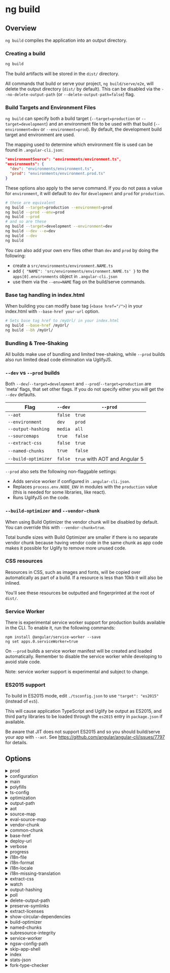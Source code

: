 <!-- Links in /docs/documentation should NOT have `.md` at the end, because they end up in our wiki at release. -->

# ng build

## Overview
`ng build` compiles the application into an output directory.

### Creating a build

```bash
ng build
```

The build artifacts will be stored in the `dist/` directory.

All commands that build or serve your project, `ng build/serve/e2e`, will delete the output
directory (`dist/` by default).
This can be disabled via the `--no-delete-output-path` (or `--delete-output-path=false`) flag.

### Build Targets and Environment Files

`ng build` can specify both a build target (`--target=production` or `--target=development`) and an
environment file to be used with that build (`--environment=dev` or `--environment=prod`).
By default, the development build target and environment are used.

The mapping used to determine which environment file is used can be found in `.angular-cli.json`:

```json
"environmentSource": "environments/environment.ts",
"environments": {
  "dev": "environments/environment.ts",
  "prod": "environments/environment.prod.ts"
}
```

These options also apply to the serve command. If you do not pass a value for `environment`,
it will default to `dev` for `development` and `prod` for `production`.

```bash
# these are equivalent
ng build --target=production --environment=prod
ng build --prod --env=prod
ng build --prod
# and so are these
ng build --target=development --environment=dev
ng build --dev --e=dev
ng build --dev
ng build
```

You can also add your own env files other than `dev` and `prod` by doing the following:
- create a `src/environments/environment.NAME.ts`
- add `{ "NAME": 'src/environments/environment.NAME.ts' }` to the `apps[0].environments` object in `.angular-cli.json`
- use them via the `--env=NAME` flag on the build/serve commands.

### Base tag handling in index.html

When building you can modify base tag (`<base href="/">`) in your index.html with `--base-href your-url` option.

```bash
# Sets base tag href to /myUrl/ in your index.html
ng build --base-href /myUrl/
ng build --bh /myUrl/
```

### Bundling & Tree-Shaking

All builds make use of bundling and limited tree-shaking, while `--prod` builds also run limited
dead code elimination via UglifyJS.

### `--dev` vs `--prod` builds

Both `--dev`/`--target=development` and `--prod`/`--target=production` are 'meta' flags, that set other flags.
If you do not specify either you will get the `--dev` defaults.

Flag                | `--dev` | `--prod`
---                 | ---     | ---
`--aot`             | `false` | `true`
`--environment`     | `dev`   | `prod`
`--output-hashing`  | `media` | `all`
`--sourcemaps`      | `true`  | `false`
`--extract-css`     | `false` | `true`
`--named-chunks`    | `true`  | `false`
`--build-optimizer` | `false` | `true` with AOT and Angular 5

`--prod` also sets the following non-flaggable settings:
- Adds service worker if configured in `.angular-cli.json`.
- Replaces `process.env.NODE_ENV` in modules with the `production` value (this is needed for some libraries, like react).
- Runs UglifyJS on the code.

### `--build-optimizer` and `--vendor-chunk`

When using Build Optimizer the vendor chunk will be disabled by default.
You can override this with `--vendor-chunk=true`.

Total bundle sizes with Build Optimizer are smaller if there is no separate vendor chunk because
having vendor code in the same chunk as app code makes it possible for Uglify to remove more unused
code.

### CSS resources

Resources in CSS, such as images and fonts, will be copied over automatically as part of a build.
If a resource is less than 10kb it will also be inlined.

You'll see these resources be outputted and fingerprinted at the root of `dist/`.

### Service Worker

There is experimental service worker support for production builds available in the CLI.
To enable it, run the following commands:
```
npm install @angular/service-worker --save
ng set apps.0.serviceWorker=true
```

On `--prod` builds a service worker manifest will be created and loaded automatically.
Remember to disable the service worker while developing to avoid stale code.

Note: service worker support is experimental and subject to change.

### ES2015 support

To build in ES2015 mode, edit `./tsconfig.json` to use `"target": "es2015"` (instead of `es5`).

This will cause application TypeScript and Uglify be output as ES2015, and third party libraries
to be loaded through the `es2015` entry in `package.json` if available.

Be aware that JIT does not support ES2015 and so you should build/serve your app with `--aot`.
See https://github.com/angular/angular-cli/issues/7797 for details.

## Options
<details>
  <summary>prod</summary>
  <p>
    <code>--prod</code>
  </p>
  <p>
    Flag to set configuration to "prod".
  </p>
</details>
<details>
  <summary>configuration</summary>
  <p>
    <code>--configuration</code> (alias: <code>-c</code>)
  </p>
  <p>
    Specify the configuration to use.
  </p>
</details>
<details>
  <summary>main</summary>
  <p>
    <code>--main</code>
  </p>
  <p>
    The name of the main entry-point file.
  </p>
</details>
<details>
  <summary>polyfills</summary>
  <p>
    <code>--polyfills</code>
  </p>
  <p>
    The name of the polyfills file.
  </p>
</details>
<details>
  <summary>ts-config</summary>
  <p>
    <code>--ts-config</code>
  </p>
  <p>
    The name of the TypeScript configuration file.
  </p>
</details>
<details>
  <summary>optimization</summary>
  <p>
    <code>--optimization</code>
  </p>
  <p>
    Defines the optimization level of the build.
  </p>
</details>
<details>
  <summary>output-path</summary>
  <p>
    <code>--output-path</code>
  </p>
  <p>
    Path where output will be placed.
  </p>
</details>
<details>
  <summary>aot</summary>
  <p>
    <code>--aot</code>
  </p>
  <p>
    Build using Ahead of Time compilation.
  </p>
</details>
<details>
  <summary>source-map</summary>
  <p>
    <code>--source-map</code>
  </p>
  <p>
    Output sourcemaps.
  </p>
</details>
<details>
  <summary>eval-source-map</summary>
  <p>
    <code>--eval-source-map</code>
  </p>
  <p>
    Output in-file eval sourcemaps.
  </p>
</details>
<details>
  <summary>vendor-chunk</summary>
  <p>
    <code>--vendor-chunk</code>
  </p>
  <p>
    Use a separate bundle containing only vendor libraries.
  </p>
</details>
<details>
  <summary>common-chunk</summary>
  <p>
    <code>--common-chunk</code>
  </p>
  <p>
    Use a separate bundle containing code used across multiple bundles.
  </p>
</details>
<details>
  <summary>base-href</summary>
  <p>
    <code>--base-href</code>
  </p>
  <p>
    Base url for the application being built.
  </p>
</details>
<details>
  <summary>deploy-url</summary>
  <p>
    <code>--deploy-url</code>
  </p>
  <p>
    URL where files will be deployed.
  </p>
</details>
<details>
  <summary>verbose</summary>
  <p>
    <code>--verbose</code>
  </p>
  <p>
    Adds more details to output logging.
  </p>
</details>
<details>
  <summary>progress</summary>
  <p>
    <code>--progress</code>
  </p>
  <p>
    Log progress to the console while building.
  </p>
</details>
<details>
  <summary>i18n-file</summary>
  <p>
    <code>--i18n-file</code>
  </p>
  <p>
    Localization file to use for i18n.
  </p>
</details>
<details>
  <summary>i18n-format</summary>
  <p>
    <code>--i18n-format</code>
  </p>
  <p>
    Format of the localization file specified with --i18n-file.
  </p>
</details>
<details>
  <summary>i18n-locale</summary>
  <p>
    <code>--i18n-locale</code>
  </p>
  <p>
    Locale to use for i18n.
  </p>
</details>
<details>
  <summary>i18n-missing-translation</summary>
  <p>
    <code>--i18n-missing-translation</code>
  </p>
  <p>
    How to handle missing translations for i18n.
  </p>
</details>
<details>
  <summary>extract-css</summary>
  <p>
    <code>--extract-css</code>
  </p>
  <p>
    Extract css from global styles onto css files instead of js ones.
  </p>
</details>
<details>
  <summary>watch</summary>
  <p>
    <code>--watch</code>
  </p>
  <p>
    Run build when files change.
  </p>
</details>
<details>
  <summary>output-hashing</summary>
  <p>
    <code>--output-hashing</code>
  </p>
  <p>
    Define the output filename cache-busting hashing mode.
  </p>
</details>
<details>
  <summary>poll</summary>
  <p>
    <code>--poll</code>
  </p>
  <p>
    Enable and define the file watching poll time period in milliseconds.
  </p>
</details>
<details>
  <summary>delete-output-path</summary>
  <p>
    <code>--delete-output-path</code>
  </p>
  <p>
    Delete the output path before building.
  </p>
</details>
<details>
  <summary>preserve-symlinks</summary>
  <p>
    <code>--preserve-symlinks</code>
  </p>
  <p>
    Do not use the real path when resolving modules.
  </p>
</details>
<details>
  <summary>extract-licenses</summary>
  <p>
    <code>--extract-licenses</code>
  </p>
  <p>
    Extract all licenses in a separate file, in the case of production builds only.
  </p>
</details>
<details>
  <summary>show-circular-dependencies</summary>
  <p>
    <code>--show-circular-dependencies</code>
  </p>
  <p>
    Show circular dependency warnings on builds.
  </p>
</details>
<details>
  <summary>build-optimizer</summary>
  <p>
    <code>--build-optimizer</code>
  </p>
  <p>
    Enables @angular-devkit/build-optimizer optimizations when using the 'aot' option.
  </p>
</details>
<details>
  <summary>named-chunks</summary>
  <p>
    <code>--named-chunks</code>
  </p>
  <p>
    Use file name for lazy loaded chunks.
  </p>
</details>
<details>
  <summary>subresource-integrity</summary>
  <p>
    <code>--subresource-integrity</code>
  </p>
  <p>
    Enables the use of subresource integrity validation.
  </p>
</details>
<details>
  <summary>service-worker</summary>
  <p>
    <code>--service-worker</code>
  </p>
  <p>
    Generates a service worker config for production builds.
  </p>
</details>
<details>
  <summary>ngsw-config-path</summary>
  <p>
    <code>--ngsw-config-path</code>
  </p>
  <p>
    Path to ngsw-config.json.
  </p>
</details>
<details>
  <summary>skip-app-shell</summary>
  <p>
    <code>--skip-app-shell</code>
  </p>
  <p>
    Flag to prevent building an app shell.
  </p>
</details>
<details>
  <summary>index</summary>
  <p>
    <code>--index</code>
  </p>
  <p>
    The name of the index HTML file.
  </p>
</details>
<details>
  <summary>stats-json</summary>
  <p>
    <code>--stats-json</code>
  </p>
  <p>
    Generates a 'stats.json' file which can be analyzed using tools such as: <a href="https://github.com/webpack-contrib/webpack-bundle-analyzer">webpack-bundle-analyzer</a> or <a href="https://webpack.github.io/analyse">webpack.github.io/analyse</a>.
  </p>
</details>
<details>
  <summary>fork-type-checker</summary>
  <p>
    <code>--fork-type-checker</code>
  </p>
  <p>
    Run the TypeScript type checker in a forked process.
  </p>
</details>
